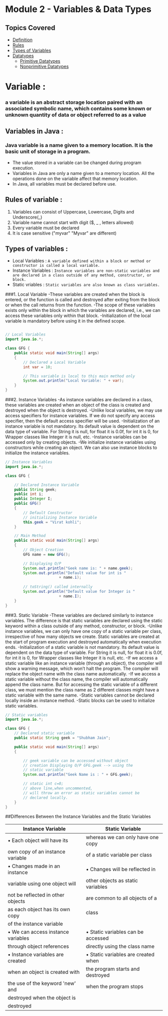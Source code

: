 # Module 2 - Variables & Data Types

## Topics Covered

- [Definition](#definition)
- [Rules](#rules)
- [Types of Variables](#types)
- [Datatypes](#datatypes)
    - [Primitive Datatypes](#primitive)
    - [Nonprimitive Datatypes](#nonprimitive)


<h1>Variable :</h1><h3>a variable is an abstract storage location paired with an associated symbolic name, which contains some known or unknown quantity of data or object referred to as a value</h3>

<a name="definition"></a>
## Variables in Java : 
### Java variable is a name given to a memory location. It is the basic unit of storage in a program.
- The value stored in a variable can be changed during program execution.
- Variables in Java are only a name given to a memory location. All the operations done on the variable affect that memory location.
- In Java, all variables must be declared before use.

<a name="rules"></a>
## Rules of variable :
1. Variables can consist of Uppercase, Lowercase, Digits and Underscore(_)
2. Variable name cannot start with digit ($, _ , letters allowed)
3. Every variable must be declared
4. It is case sensitive ("myvar" "Myvar" are different)

<a name="types"></a>
## Types of variables :
- Local Variables : `A variable defined within a block or method or constructor is called a local variable.` 
- Instance Variables : `Instance variables are non-static variables and are declared in a class outside of any method, constructor, or block.`
- Static vriables : `Static variables are also known as class variables.`

###1. Local Variable 
-These variables are created when the block is entered, or the function is called and destroyed after exiting from the block or when the call returns from the function.
-The scope of these variables exists only within the block in which the variables are declared, i.e., we can access these variables only within that block.
-Initialization of the local variable is mandatory before using it in the defined scope.

```java

// Local Variables
import java.io.*;

class GFG {
	public static void main(String[] args)
	{
		// Declared a Local Variable
		int var = 10;

		// This variable is local to this main method only
		System.out.println("Local Variable: " + var);
	}
}

```

###2. Instance Variables
-As instance variables are declared in a class, these variables are created when an object of the class is created and destroyed when the object is destroyed.
-Unlike local variables, we may use access specifiers for instance variables. If we do not specify any access specifier, then the default access specifier will be used.
-Initialization of an instance variable is not mandatory. Its default value is dependent on the data type of variable. For String it is null, for float it is 0.0f, for int it is 0, for Wrapper classes like Integer it is null, etc.
-Instance variables can be accessed only by creating objects.
-We initialize instance variables using constructors while creating an object. We can also use instance blocks to initialize the instance variables.

```java
// Instance Variables
import java.io.*;

class GFG {

	// Declared Instance Variable
	public String geek;
	public int i;
	public Integer I;
	public GFG()
	{
		// Default Constructor
		// initializing Instance Variable
		this.geek = "Virat kohli";
	}

	// Main Method
	public static void main(String[] args)
	{
		// Object Creation
		GFG name = new GFG();

		// Displaying O/P
		System.out.println("Geek name is: " + name.geek);
		System.out.println("Default value for int is "
						+ name.i);
	
		// toString() called internally
		System.out.println("Default value for Integer is "
						+ name.I);
	}
}

```

###3. Static Variable
-These variables are declared similarly to instance variables. The difference is that static variables are declared using the static keyword within a class outside of any method, constructor, or block.
-Unlike instance variables, we can only have one copy of a static variable per class, irrespective of how many objects we create.
Static variables are created at the start of program execution and destroyed automatically when execution ends.
-Initialization of a static variable is not mandatory. Its default value is dependent on the data type of variable. For String it is null, for float it is 0.0f, for int it is 0, for Wrapper classes like Integer it is null, etc.
-If we access a static variable like an instance variable (through an object), the compiler will show a warning message, which won’t halt the program. The compiler will replace the object name with the class name automatically.
-If we access a static variable without the class name, the compiler will automatically append the class name. But for accessing the static variable of a different class, we must mention the class name as 2 different classes might have a static variable with the same name.
-Static variables cannot be declared locally inside an instance method.
-Static blocks can be used to initialize static variables.

```java
// Static variables
import java.io.*;

class GFG {
	// Declared static variable
	public static String geek = "Shubham Jain";

	public static void main(String[] args)
	{

		// geek variable can be accessed without object
		// creation Displaying O/P GFG.geek --> using the
		// static variable
		System.out.println("Geek Name is : " + GFG.geek);

		// static int c=0;
		// above line,when uncommented,
		// will throw an error as static variables cannot be
		// declared locally.
	}
}

```
##Differences Between the Instance Variables and the Static Variables

| Instance Variable                  | Static Variable                    |
|------------------------------------|------------------------------------|
| • Each object will have its        | whereas we can only have one copy  |
|   own copy of an instance variable | of a static variable per class     |
| • Changes made in an instance      | • Changes will be reflected in     |
|   variable using one object will   |   other objects as static variables|
|   not be reflected in other objects|   are common to all objects of a   |
|   as each object has its own copy  |   class                            |
|   of the instance variable         |                                    |
| • We can access instance variables | • Static variables can be accessed |
|   through object references        |   directly using the class name    |
| • Instance variables are created   | • Static variables are created when|
|   when an object is created with   |   the program starts and destroyed |
|   the use of the keyword 'new' and |   when the program stops           |
|   destroyed when the object is     |                                    |
|   destroyed                        |                                    |

  